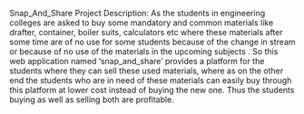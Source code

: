 Snap_And_Share
Project Description:
As the students in engineering colleges are asked to buy some mandatory and  common materials like drafter, container, boiler suits, calculators etc where these materials after some time are of no use for some students because of the change in stream or because of no use of the materials in the upcoming subjects . So this web application named ‘snap_and_share’ provides a platform for the students where they can sell these used materials, where as on the other end the students who are in need of these materials can easily buy through this platform at lower cost  instead of buying the new one. Thus the students buying as well as selling both are profitable.
